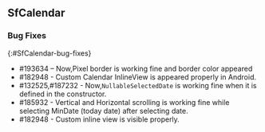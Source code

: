 ## SfCalendar

### Bug Fixes
{:#SfCalendar-bug-fixes} 

* \#193634 – Now,Pixel border is working fine and border color appeared 
* \#182948 - Custom Calendar InlineView is appeared properly in Android.
* \#132525,\#187232 - Now,`NullableSelectedDate` is working fine when it is defined in the constructor.
* \#185932 - Vertical and Horizontal scrolling is working fine while selecting MinDate (today date) after selecting date.
* \#182948 - Custom inline view is visible properly.

